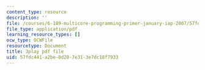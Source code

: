 ```yaml
---
content_type: resource
description: ''
file: /courses/6-189-multicore-programming-primer-january-iap-2007/57fdc441a2be0d207e313e7dc18f7933_0a1EYZLXQRM.pdf
file_type: application/pdf
learning_resource_types: []
ocw_type: OCWFile
resourcetype: Document
title: 3play pdf file
uid: 57fdc441-a2be-0d20-7e31-3e7dc18f7933
---
```

